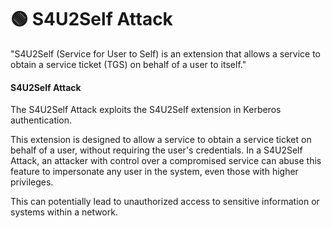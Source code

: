 # 🟢 S4U2Self Attack

"S4U2Self (Service for User to Self) is an extension that allows a service to obtain a service ticket (TGS) on behalf of a user to itself."

#### S4U2Self Attack

The S4U2Self Attack exploits the S4U2Self extension in Kerberos authentication.&#x20;

This extension is designed to allow a service to obtain a service ticket on behalf of a user, without requiring the user's credentials. In a S4U2Self Attack, an attacker with control over a compromised service can abuse this feature to impersonate any user in the system, even those with higher privileges.&#x20;

This can potentially lead to unauthorized access to sensitive information or systems within a network.

